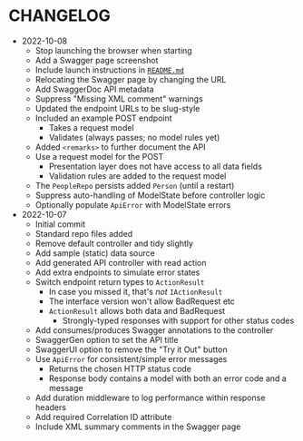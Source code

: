 # CHANGELOG

- 2022-10-08
  - Stop launching the browser when starting
  - Add a Swagger page screenshot
  - Include launch instructions in [`README.md`](./README.md)
  - Relocating the Swagger page by changing the URL
  - Add SwaggerDoc API metadata
  - Suppress "Missing XML comment" warnings
  - Updated the endpoint URLs to be slug-style
  - Included an example POST endpoint
    - Takes a request model
    - Validates (always passes; no model rules yet)
  - Added `<remarks>` to further document the API
  - Use a request model for the POST
    - Presentation layer does not have access to all data fields
    - Validation rules are added to the request model
  - The `PeopleRepo` persists added `Person` (until a restart)
  - Suppress auto-handling of ModelState before controller logic
  - Optionally populate `ApiError` with ModelState errors
- 2022-10-07
  - Initial commit
  - Standard repo files added
  - Remove default controller and tidy slightly
  - Add sample (static) data source
  - Add generated API controller with read action
  - Add extra endpoints to simulate error states
  - Switch endpoint return types to `ActionResult`
    - In case you missed it, that's *not* `IActionResult`
    - The interface version won't allow BadRequest etc
    - `ActionResult` allows both data and BadRequest
      - Strongly-typed responses with support for other status codes
  - Add consumes/produces Swagger annotations to the controller
  - SwaggerGen option to set the API title
  - SwaggerUI option to remove the "Try it Out" button
  - Use `ApiError` for consistent/simple error messages
    - Returns the chosen HTTP status code
    - Response body contains a model with both an error code and a message
  - Add duration middleware to log performance within response headers
  - Add required Correlation ID attribute
  - Include XML summary comments in the Swagger page
